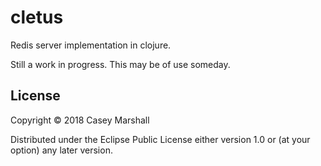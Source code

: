 # cletus

Redis server implementation in clojure.

Still a work in progress. This may be of use someday.

## License

Copyright © 2018 Casey Marshall

Distributed under the Eclipse Public License either version 1.0 or (at
your option) any later version.
